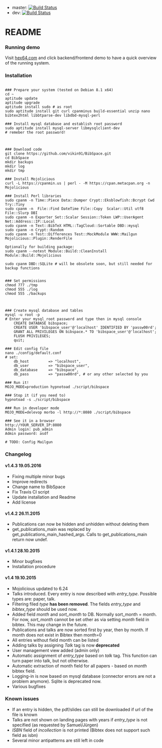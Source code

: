 * master: [![Build Status](https://travis-ci.org/vikin91/BibSpace.svg?branch=master)](https://travis-ci.org/vikin91/BibSpace)
* dev: [![Build Status](https://travis-ci.org/vikin91/BibSpace.svg?branch=dev)](https://travis-ci.org/vikin91/BibSpace)

# README #


### Running demo ###

Visit [hex64.com](http://www.hex64.com/) and click backend/frontend demo to have a quick overview of the running system. 

### Installation ###

```

### Prepare your system (tested on Debian 8.1 x64)
cd ~
aptitude update
aptitude upgrade
aptitude install sudo # as root
sudo aptitude install git curl cpanminus build-essential unzip nano bibtex2html libbtparse-dev libdbd-mysql-perl 

### Install mysql database and establish root password
sudo aptitude install mysql-server libmysqlclient-dev
# remeber the root password!



### Download code
git clone https://github.com/vikin91/BibSpace.git
cd BibSpace
mkdir backups
mkdir log
mkdir tmp

### Install Mojolicious
curl -L https://cpanmin.us | perl - -M https://cpan.metacpan.org -n Mojolicious

### Install Perl libraries
sudo cpanm -n Time::Piece Data::Dumper Crypt::Eksblowfish::Bcrypt Cwd Try::Tiny
sudo cpanm -n  File::Find DateTime File::Copy  Scalar::Util utf8 File::Slurp DBI
sudo cpanm -n Exporter Set::Scalar Session::Token LWP::UserAgent Net::Address::IP::Local 
sudo cpanm -n Text::BibTeX HTML::TagCloud::Sortable DBD::mysql
sudo cpanm -n Crypt::Random
sudo cpanm -n Test::Differences Test::MockModule WWW::Mailgun Mojolicious::Plugin::RenderFile

Optionally for building package:
sudo cpanm --notest Module::Build::CleanInstall Module::Build::Mojolicious

sudo cpanm DBD::SQLite # will be obsolete soon, but still needed for backup functions


### Set permissions
chmod 777 ./tmp
chmod 555 ./log
chmod 555 ./backups



### Create mysql database and tables
mysql -u root -p
# Enter your mysql_root password and type then in mysql console
    CREATE DATABASE bibspace;
    CREATE USER 'bibspace_user'@'localhost' IDENTIFIED BY 'passw00rd';
    GRANT ALL PRIVILEGES ON bibspace.* TO 'bibspace_user'@'localhost';
    FLUSH PRIVILEGES;
    quit;

### Edit config file
nano ./config/default.conf
# set: 
    db_host         => "localhost",
    db_user         => "bibspace_user",
    db_database     => "bibspace",
    db_pass         => "passw00rd", # or any other selected by you

### Run it!
MOJO_MODE=production hypnotoad ./script/bibspace

### Stop it (if you need to)
hypnotoad -s ./script/bibspace

### Run in developer mode
MOJO_MODE=delevop morbo -l http://*:8080 ./script/bibspace

### See it in a browser
http://YOUR_SERVER_IP:8080
Admin login: pub_admin
Admin password: asdf

# TODO: Config Mailgun

```


### Changelog ###

#### v1.4.3 19.05.2016 ####
* Fixing multiple minor bugs
* Improve redirects
* Change name to BibSpace
* Fix Travis CI script
* Update installation and Readme
* Add license

#### v1.4.2 26.11.2015 ####

* Publications can now be hidden and unhidden without deleting them
* get_publications_main was replaced by get_publications_main_hashed_args. Calls to get_publications_main return now undef.

#### v1.4.1 28.10.2015 ####

* Minor bugfixes
* Installation procedure

#### v1.4 19.10.2015 ####

* Mojolicious updated to 6.24
* Talks introduced. Every entry is now described with *entry_type*. Possible types are: paper, talk.
* Filtering filed *type* **has been removed**. The fields *entry_type* and *bibtex_type* should be used now.
* Added field *month* and *sort_month* to DB. Normally sort_month = month. For now, *sort_month* cannot be set other as via setting *month* field in bibtex. This may change in the future.
* Publications and talks are now sorted first by year, then by month. If month does not exist in Bibtex then month=0
* All entries without field month can be listed
* Adding talks by assigning *Talk* tag is now **deprecated**
* User management view added (admin only)
* Automatic assignment of *entry_type* based on *talk* tag. This function can turn paper into talk, but not otherwise.
* Automatic extraction of month field for all papers - based on *month* bibtex field.
* Logging-in is now based on mysql database (connector errors are not a problem anymore). Sqlite is deprecated now.
* Various bugfixes

### Known issues ###
* If an entry is hidden, the pdf/slides can still be downloaded if url of the file is known
* Talks are not shown on landing pages with years if *entry_type* is not specified (as requested by Samuel/Jürgen)
* *ISBN* field of *incollection* is not printed (Bibtex does not support such field as isbn)
* Several minor antipatterns are still left in code
